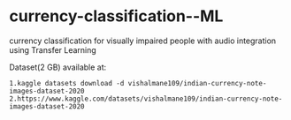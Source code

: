 # currency-classification--ML
currency classification for visually impaired people with audio integration using Transfer Learning


Dataset(2 GB) available at:

    1.kaggle datasets download -d vishalmane109/indian-currency-note-images-dataset-2020
    2.https://www.kaggle.com/datasets/vishalmane109/indian-currency-note-images-dataset-2020
    
